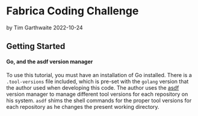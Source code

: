 # Fabrica Coding Challenge
by Tim Garthwaite
2022-10-24

## Getting Started

#### Go, and the asdf version manager
To use this tutorial, you must have an installation of Go installed. There is a `.tool-versions` file included,
which is pre-set with the `golang` version that the author used when developing this code. The author uses the
[asdf](https://asdf-vm.com) version manager to manage different tool versions for each repository on his system.
`asdf` shims the shell commands for the proper tool versions for each repository as he changes the present working
directory.
